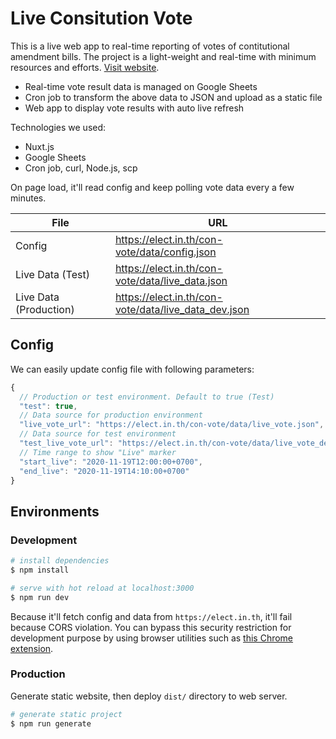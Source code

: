 # Live Consitution Vote

This is a live web app to real-time reporting of votes of contitutional amendment bills. The project is a light-weight and real-time with minimum resources and efforts. [Visit website](https://elect.in.th/con-vote).

- Real-time vote result data is managed on Google Sheets
- Cron job to transform the above data to JSON and upload as a static file
- Web app to display vote results with auto live refresh

Technologies we used:

- Nuxt.js
- Google Sheets
- Cron job, curl, Node.js, scp

On page load, it'll read config and keep polling vote data every a few minutes.

| File | URL |
|--|--|
| Config | https://elect.in.th/con-vote/data/config.json |
| Live Data (Test) | https://elect.in.th/con-vote/data/live_data.json |
| Live Data (Production) | https://elect.in.th/con-vote/data/live_data_dev.json |

## Config

We can easily update config file with following parameters:

```js
{
  // Production or test environment. Default to true (Test)
  "test": true,
  // Data source for production environment
  "live_vote_url": "https://elect.in.th/con-vote/data/live_vote.json",
  // Data source for test environment
  "test_live_vote_url": "https://elect.in.th/con-vote/data/live_vote_dev.json",
  // Time range to show "Live" marker
  "start_live": "2020-11-19T12:00:00+0700",
  "end_live": "2020-11-19T14:10:00+0700"
}
```

## Environments
### Development

```bash
# install dependencies
$ npm install

# serve with hot reload at localhost:3000
$ npm run dev
```

Because it'll fetch config and data from `https://elect.in.th`, it'll fail because CORS violation. You can bypass this security restriction for development purpose by using browser utilities such as [this Chrome extension](https://chrome.google.com/webstore/detail/moesif-origin-cors-change/digfbfaphojjndkpccljibejjbppifbc/related).

### Production

Generate static website, then deploy `dist/` directory to web server.

```bash
# generate static project
$ npm run generate
```

